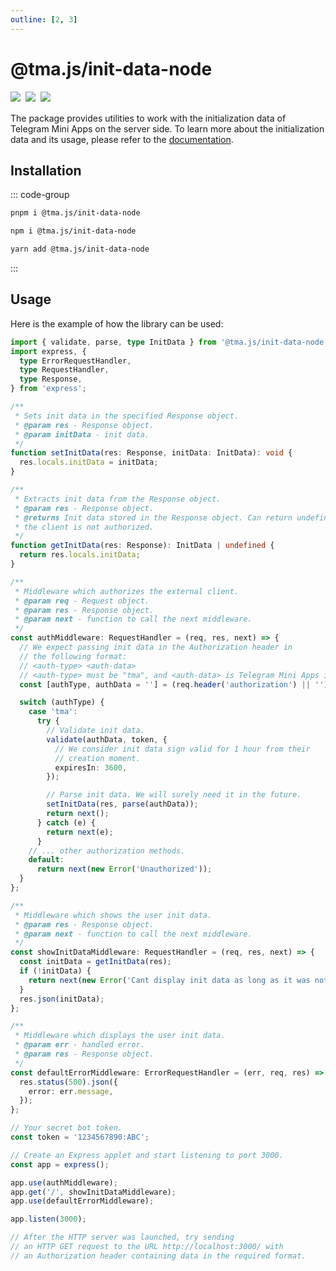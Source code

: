 ```yaml
---
outline: [2, 3]
---
```


# @tma.js/init-data-node

<p style="display: flex; gap: 8px; min-height: 20px">
  <a href="https://npmjs.com/package/@tma.js/init-data-node">
    <img src="https://img.shields.io/npm/v/@tma.js/init-data-node?logo=npm"/>
  </a>
  <img src="https://img.shields.io/bundlephobia/minzip/@tma.js/init-data-node"/>
  <a href="https://github.com/Telegram-Mini-Apps/telegram-apps/tree/master/tma.js/init-data-node">
    <img src="https://img.shields.io/badge/source-black?logo=github"/>
  </a>
</p>

The package provides utilities to work with the initialization data of Telegram Mini Apps on the
server side. To learn more about the initialization data and its usage, please refer to
the [documentation](../platform/init-data.md).

## Installation

::: code-group

```bash [pnpm]
pnpm i @tma.js/init-data-node
```

```bash [npm]
npm i @tma.js/init-data-node
```

```bash [yarn]
yarn add @tma.js/init-data-node
```

:::

## Usage

Here is the example of how the library can be used:

```typescript
import { validate, parse, type InitData } from '@tma.js/init-data-node';
import express, {
  type ErrorRequestHandler,
  type RequestHandler,
  type Response,
} from 'express';

/**
 * Sets init data in the specified Response object.
 * @param res - Response object.
 * @param initData - init data.
 */
function setInitData(res: Response, initData: InitData): void {
  res.locals.initData = initData;
}

/**
 * Extracts init data from the Response object.
 * @param res - Response object.
 * @returns Init data stored in the Response object. Can return undefined in case,
 * the client is not authorized.
 */
function getInitData(res: Response): InitData | undefined {
  return res.locals.initData;
}

/**
 * Middleware which authorizes the external client.
 * @param req - Request object.
 * @param res - Response object.
 * @param next - function to call the next middleware.
 */
const authMiddleware: RequestHandler = (req, res, next) => {
  // We expect passing init data in the Authorization header in 
  // the following format:
  // <auth-type> <auth-data>
  // <auth-type> must be "tma", and <auth-data> is Telegram Mini Apps init data.
  const [authType, authData = ''] = (req.header('authorization') || '').split(' ');

  switch (authType) {
    case 'tma':
      try {
        // Validate init data.
        validate(authData, token, {
          // We consider init data sign valid for 1 hour from their 
          // creation moment.
          expiresIn: 3600,
        });

        // Parse init data. We will surely need it in the future.
        setInitData(res, parse(authData));
        return next();
      } catch (e) {
        return next(e);
      }
    // ... other authorization methods.
    default:
      return next(new Error('Unauthorized'));
  }
};

/**
 * Middleware which shows the user init data.
 * @param res - Response object.
 * @param next - function to call the next middleware.
 */
const showInitDataMiddleware: RequestHandler = (req, res, next) => {
  const initData = getInitData(res);
  if (!initData) {
    return next(new Error('Cant display init data as long as it was not found'));
  }
  res.json(initData);
};

/**
 * Middleware which displays the user init data.
 * @param err - handled error.
 * @param res - Response object.
 */
const defaultErrorMiddleware: ErrorRequestHandler = (err, req, res) => {
  res.status(500).json({
    error: err.message,
  });
};

// Your secret bot token.
const token = '1234567890:ABC';

// Create an Express applet and start listening to port 3000.
const app = express();

app.use(authMiddleware);
app.get('/', showInitDataMiddleware);
app.use(defaultErrorMiddleware);

app.listen(3000);

// After the HTTP server was launched, try sending 
// an HTTP GET request to the URL http://localhost:3000/ with 
// an Authorization header containing data in the required format.
```

